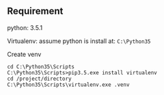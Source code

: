 ## Requirement

python: 3.5.1

Virtualenv:
assume python is install at: `C:\Python35`

Create venv
```
cd C:\Python35\Scripts
C:\Python35\Scripts>pip3.5.exe install virtualenv
cd /project/directory
C:\Python35\Scripts\virtualenv.exe .venv
```

